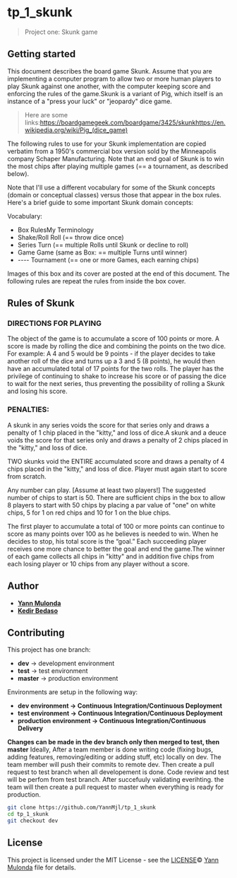 # tp_1_skunk

> Project one: Skunk game

## Getting started

This document describes the board game Skunk. Assume that you are implementing a computer program to allow two or more human players to play Skunk against one another, with the computer keeping score and enforcing the rules of the game.Skunk is a variant of Pig, which itself is an instance of a "press your luck" or "jeopardy" dice game. 

> Here are some links:https://boardgamegeek.com/boardgame/3425/skunkhttps://en.wikipedia.org/wiki/Pig_(dice_game)

The following rules to use for your Skunk implementation are copied verbatim from a 1950's commercial box version sold by the Minneapolis company Schaper Manufacturing. Note that an end goal of Skunk is to win the most chips after playing multiple games (== a tournament, as described below).

Note that I'll use a different vocabulary for some of the Skunk concepts (domain or conceptual classes) versus those that appear in the box rules.  Here's a brief guide to some important Skunk domain concepts:              

Vocabulary:

* Box RulesMy   Terminology
* Shake/Roll    Roll (== throw dice once)
* Series        Turn (== multiple Rolls until Skunk or decline to roll)
* Game          Game (same as Box: == multiple Turns until winner)
* ----          Tournament (== one or more Games, each earning chips)

Images of this box and its cover are posted at the end of this document. The following rules are repeat the rules from inside the box cover.

## Rules of Skunk

### DIRECTIONS FOR PLAYING

The object of the game is to accumulate a score of 100 points or more. A score is made by rolling the dice and combining the points on the two dice. For example: A 4 and 5 would be 9 points - if the player decides to take another roll of the dice and turns up a 3 and 5 (8 points), he would then have an accumulated total of 17 points for the two rolls. The player has the privilege of continuing to shake to increase his score or of passing the dice to wait for the next series, thus preventing the possibility of rolling a Skunk and losing his score.

### PENALTIES:

A skunk in any series voids the score for that series only and draws a penalty of 1 chip placed in the "kitty," and loss of dice.A skunk and a deuce voids the score for that series only and draws a penalty of 2 chips placed in the "kitty," and loss of dice.

TWO skunks void the ENTIRE accumulated score and draws a penalty of 4 chips placed in the "kitty," and loss of dice. Player must again start to score from scratch.

Any number can play. [Assume at least two players!] The suggested number of chips to start is 50. There are sufficient chips in the box to allow 8 players to start with 50 chips by placing a par value of "one" on white chips, 5 for 1 on red chips and 10 for 1 on the blue chips.

The first player to accumulate a total of 100 or more points can continue to score as many points over 100 as he believes is needed to win. When he decides to stop, his total score is the “goal.” Each succeeding player receives one more chance to better the goal and end the game.The winner of each game collects all chips in "kitty" and in addition five chips from each losing player or 10 chips from any player without a score.

## Author

* **[Yann Mulonda](https://github.com/YannMjl)**
* **[Kedir Bedaso](https://github.com/YannMjl)**

## Contributing

This project has one branch: 
* **dev** → development environment
* **test** → test environment
* **master** → production environment

Environments are setup in the following way:
* **dev environment → Continuous Integration/Continuous Deployment**
* **test environment → Continuous Integration/Continuous Deployment**
* **production environment → Continuous Integration/Continuous Delivery**

**Changes can be made in the dev branch only then merged to test, then master**
Ideally, After a team member is done writing code (fixing bugs, adding features, removing/editing or adding stuff, etc) locally on dev. The team member will push their commits to remote dev. Then create a pull request to test branch when all developement is done. Code review and test will be perfom from test branch. After succefuuly validating everihting. the team will then create a pull request to master when everything is ready for production.

```bash
git clone https://github.com/YannMjl/tp_1_skunk
cd tp_1_skunk
git checkout dev
```

## License

This project is licensed under the MIT License - see the [LICENSE](LICENSE)© [Yann Mulonda](https://github.com/YannMjl) file for details.

